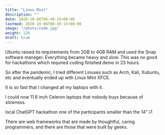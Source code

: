 ```yaml
---
title: "Linux Mint"
description: ""
date: 2020-10-06T08:49:15+00:00
lastmod: 2020-10-06T08:49:15+00:00
image: "/phots/code.jpg"
weight: 120
draft: true
---
```




Ubuntu raised its requirements from 2GB to 4GB RAM and used the Snap software manager. Everything became heavy and slow. This was no good for hackathons which required coding finished demo in 23 hours. 

So after the pandemic, I tried different Linuxes such as Arch, Kali, Xubuntu, etc and eventually ended up with Linux Mint XFCE. 

It is so fast that I changed all my laptops with it. 

I could now 11.6 inch Celeron laptops that nobody buys because of slowness.  

local ChatGPT hackathon one of the participants smaller than the 14" i7. 

There are web frameworks that are made by thoughtful, caring programmers, and there are those that were built by  geeks. 

